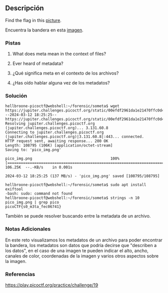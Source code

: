 ## Descripción
Find the flag in this [picture](https://jupiter.challenges.picoctf.org/static/00efdf2961da1e21470ffc0d496c3cc2/pico_img.png).

Encuentra la bandera en esta [imagen](https://jupiter.challenges.picoctf.org/static/00efdf2961da1e21470ffc0d496c3cc2/pico_img.png).
### Pistas
1. What does meta mean in the context of files?
2. Ever heard of metadata?

1. ¿Qué significa meta en el contexto de los archivos?
2. ¿Has oído hablar alguna vez de los metadatos?
### Solución
```
hellbroone-picoctf@webshell:~/forensic/someta$ wget https://jupiter.challenges.picoctf.org/static/00efdf2961da1e21470ffc0d496c3cc2/pico_img.png
--2024-03-12 18:25:25--  https://jupiter.challenges.picoctf.org/static/00efdf2961da1e21470ffc0d496c3cc2/pico_img.png
Resolving jupiter.challenges.picoctf.org (jupiter.challenges.picoctf.org)... 3.131.60.8
Connecting to jupiter.challenges.picoctf.org (jupiter.challenges.picoctf.org)|3.131.60.8|:443... connected.
HTTP request sent, awaiting response... 200 OK
Length: 108795 (106K) [application/octet-stream]
Saving to: 'pico_img.png'

pico_img.png                                   100%[===================================================================================================>] 106.25K  --.-KB/s    in 0.001s  

2024-03-12 18:25:25 (137 MB/s) - 'pico_img.png' saved [108795/108795]

hellbroone-picoctf@webshell:~/forensic/someta$ sudo apt install exiftool
-bash: sudo: command not found
hellbroone-picoctf@webshell:~/forensic/someta$ strings -n 10 pico_img.png | grep pico
picoCTF{s0_m3ta_fec06741}
```
También se puede resolver buscando entre la metadata de un archivo.
### Notas Adicionales
En este reto visualizamos los metadatos de un archivo para poder encontrar la bandera, los metadatos son datos que podría decirse que "describen a los datos", en el caso de una imagen te pueden indicar el alto, ancho, canales de color, coordenadas de la imagen y varios otros aspectos sobre la imagen.
### Referencias
https://play.picoctf.org/practice/challenge/19